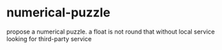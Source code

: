 # numerical-puzzle
propose a numerical puzzle. a float is not round that without local service looking for third-party service
